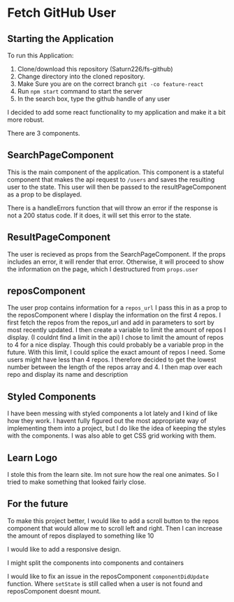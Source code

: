 # Fetch GitHub User

## Starting the Application
To run this Application:
1. Clone/download this repository (Saturn226/fs-github)
2. Change directory into the cloned repository.
3. Make Sure you are on the correct branch `git -co feature-react`
4. Run `npm start` command to start the server
5. In the search box, type the github handle of any user 

I decided to add some react functionality to my application and make it a bit more robust.

There are 3 components. 

## SearchPageComponent

This is the main component of the application. This component is a stateful component that makes the
api request to `/users` and saves the resulting user to the state. This user will then be passed to the
resultPageComponent as a prop to be displayed.

There is a handleErrors function that will throw an error if the response is not a 200 status code. If it does, it will set this error to the state.

## ResultPageComponent

The user is recieved as props from the SearchPageComponent. If the props includes an error, it will render that error. Otherwise, it will proceed to show the information on the page, which I destructured from `props.user`

## reposComponent
The user prop contains information for a `repos_url` I pass this in as a prop to the reposComponent where I display the information on the first 4 repos. I first fetch the repos from the repos_url and add in parameters to sort by most recently updated. I then create a variable to limit the amount of repos I display. (I couldnt find a limit in the api)  I chose to limit the amount of repos to 4 for a nice display. Though this could probably be a variable prop in the future. With this limit, I could splice the exact amount of repos I need. Some users might have less than 4 repos. I therefore decided to get the lowest number between the length of the repos array and 4. 
I then map over each repo and display its name and description

## Styled Components
I have been messing with styled components a lot lately and I kind of like how they work. I havent fully figured out the most appropriate way of implementing them into a project, but I do like the idea of keeping the styles with the components. I was also able to get CSS grid working with them.

## Learn Logo
I stole this from the learn site. Im not sure how the real one animates. So I tried to make something
that looked fairly close.

## For the future
To make this project better, I would like to add a scroll button to the repos component that would allow me to scroll left and right. Then I can increase the amount of repos displayed to something like 10

I would like to add a responsive design.

I might split the components into components and containers

I would like to fix an issue in the reposComponent `componentDidUpdate` function. Where `setState` is
still called when a user is not found and reposComponent doesnt mount. 

